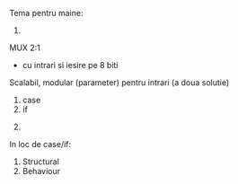 Tema pentru maine:

1)

MUX 2:1
- cu intrari si iesire pe 8 biti

Scalabil,  modular (parameter) pentru intrari (a doua solutie)
1. case
2. if

2)

In loc de case/if:

1. Structural
2. Behaviour
